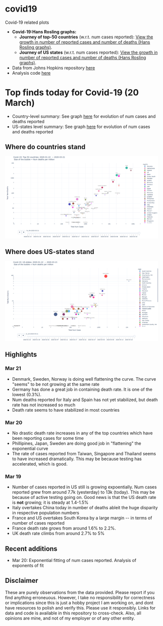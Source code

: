 # covid19
Covid-19 related plots

* **Covid-19:Hans Rosling graphs:** 
  * **Journey of top-50 countries** (w.r.t. num cases reported): [View the growth in number of reported cases and number of deaths (Hans Rosling graphs)](https://htmlpreview.github.io/?https://github.com/vinkolar/covid19/blob/master/covid.html).
  * **Journey of US states** (w.r.t. num cases reported): [View the growth in number of reported cases and number of deaths (Hans Rosling graphs)](https://htmlpreview.github.io/?https://github.com/vinkolar/covid19/blob/master/covid_us.html).
* Data from Johns Hopkins repository [here](https://github.com/CSSEGISandData/COVID-19/tree/master/csse_covid_19_data/csse_covid_19_time_series)
* Analysis code [here](corona.ipynb)

# Top finds today for Covid-19 (20 March)
* Country-level summary: See graph [here](https://htmlpreview.github.io/?https://github.com/vinkolar/covid19/blob/master/covid.html) for evolution of num cases and deaths reported 
* US-states level summary: See graph [here](https://htmlpreview.github.io/?https://github.com/vinkolar/covid19/blob/master/covid_us.html) for evolution of num cases and deaths reported 


## Where do countries stand
![Snapshot on 21-March-2020](countrySnapshot.png)


## Where does US-states stand
![Snapshot on 21-March-2020](usStateSnapshot.png)

## Highlights
### Mar 21
* Denmark, Sweden, Norway is doing well flattening the curve. The curve "seems" to be not growing at the same rate
* Germany has done a great job in containing death rate. It is one of the lowest (0.3%). 
* Num deaths reported for Italy and Spain has not yet stabilized, but death rate has not increased so much
* Death rate seems to have stabilized in most countries

### Mar 20
* No drastic death rate increases in any of the top countries which have been reporting cases for some time
* Phillipines, Japan, Sweden are doing good job in "flattening" the exponential curve
* The rate of cases reported from Taiwan, Singapore and Thailand seems to have increased dramatically. This may be because testing has accelerated, which is good.

### Mar 19
* Number of cases reported in US still is growing expoentially. Num cases reported grew from around 7.7k (yesterday) to 13k (today). This may be because of active testing going on. Good news is that the US death rate is **not** growing; it is steady at 1.4-1.5%
* Italy overtakes China today in number of deaths ableit the huge disparity in respective population numbers
* France and US overtakes South Korea by a large margin -- in terms of number of cases reported
* France death rate grows from around 1.6% to 2.2%. 
* UK death rate climbs from around 2.7% to 5%

## Recent additions
* Mar 20: Exponential fitting of num cases reported. Analysis of exponents of fit

## Disclaimer
These are purely observations from the data provided. Please report if you find anything erroneuous. However, I take no responsibility for correctness or implications since this is just a hobby project I am working on, and dont have resources to polish and verify this. Please use it responsibly. Links for data and code is available in this repository to cross-check. Also, all opinions are mine, and not of my employer or of any other entity.
